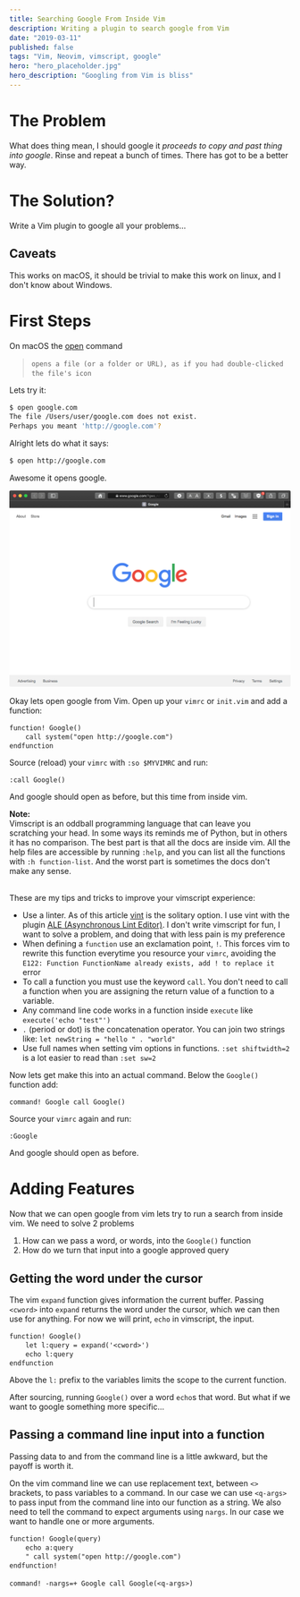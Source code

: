 ```yaml
---
title: Searching Google From Inside Vim
description: Writing a plugin to search google from Vim
date: "2019-03-11"
published: false
tags: "Vim, Neovim, vimscript, google"
hero: "hero_placeholder.jpg"
hero_description: "Googling from Vim is bliss"
---
```


# The Problem

What does thing mean, I should google it _proceeds to copy and past thing into google_. Rinse and repeat a bunch of times. There has got to be a better way.

# The Solution?

Write a Vim plugin to google all your problems...

## Caveats

This works on macOS, it should be trivial to make this work on linux, and I don't know about Windows.

# First Steps

On macOS the [open](https://ss64.com/osx/open.html) command

> `opens a file (or a folder or URL), as if you had double-clicked the file's icon`

Lets try it:

```sh
$ open google.com
The file /Users/user/google.com does not exist.
Perhaps you meant 'http://google.com'?
```

Alright lets do what it says:

```sh
$ open http://google.com
```

Awesome it opens google.

![Google is working](first_google.png)

Okay lets open google from Vim. Open up your `vimrc` or `init.vim` and add a function:

```vim
function! Google()
    call system("open http://google.com")
endfunction
```

Source (reload) your `vimrc` with `:so $MYVIMRC` and run:

```vim
:call Google()
```

And google should open as before, but this time from inside vim.

<div class="alert alert-primary my-4" role="alert">
<div class="my-2"><b class="h4">Note:</b></div>
Vimscript is an oddball programming language that can leave you scratching your head. In some ways its reminds me of Python, but in others it has no comparison. The best part is that all the docs are inside vim. All the help files are accessible by running <code>:help</code>, and you can list all the functions with <code>:h function-list</code>. And the worst part is sometimes the docs don't make any sense.
<br/>
<br/>

These are my tips and tricks to improve your vimscript experience:

<ul>
    <li>Use a linter. As of this article <a href="https://github.com/Kuniwak/vint">vint</a> is the solitary option. I use vint with the plugin <a href="https://github.com/w0rp/ale">ALE (Asynchronous Lint Editor)</a>. I don't write vimscript for fun, I want to solve a problem, and doing that with less pain is my preference</li>
    <li>When defining a <code>function</code> use an exclamation point, <code>!</code>. This forces vim to rewrite this function everytime you resource your <code>vimrc</code>, avoiding the <code>E122: Function FunctionName already exists, add ! to replace it</code> error</li>
    <li>To call a function you must use the keyword <code>call</code>. You don't need to call a function when you are assigning the return value of a function to a variable.</li>
    <li>Any command line code works in a function inside <code>execute</code> like <code>execute('echo "test"')</code></li>
    <li><code>.</code> (period or dot) is the concatenation operator. You can join two strings like: <code>let newString = "hello " . "world"</code></li>
    <li>Use full names when setting vim options in functions. <code>:set shiftwidth=2</code> is a lot easier to read than <code>:set sw=2</code></li>
</ul>
</div>

Now lets get make this into an actual command. Below the `Google()` function add:

```vim
command! Google call Google()
```

Source your `vimrc` again and run:

```vim
:Google
```

And google should open as before.

# Adding Features

Now that we can open google from vim lets try to run a search from inside vim. We need to solve 2 problems

1. How can we pass a word, or words, into the `Google()` function
2. How do we turn that input into a google approved query

## Getting the word under the cursor

The vim `expand` function gives information the current buffer. Passing `<cword>` into `expand` returns the word under the cursor, which we can then use for anything. For now we will print, `echo` in vimscript, the input.

```vim
function! Google()
    let l:query = expand('<cword>')
    echo l:query
endfunction
```

Above the `l:` prefix to the variables limits the scope to the current function.

After sourcing, running `Google()` over a word `echo`s that word. But what if we want to google something more specific...

## Passing a command line input into a function

Passing data to and from the command line is a little awkward, but the payoff is worth it.

On the vim command line we can use replacement text, between `<>` brackets, to pass variables to a command. In our case we can use `<q-args>` to pass input from the command line into our function as a string. We also need to tell the command to expect arguments using `nargs`. In our case we want to handle one or more arguments.

```vim
function! Google(query)
    echo a:query
    " call system("open http://google.com")
endfunction!

command! -nargs=+ Google call Google(<q-args>)
```

```

```
